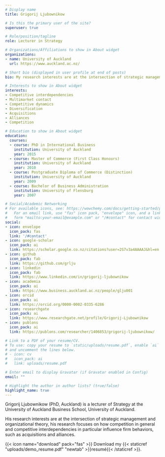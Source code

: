 ```yaml
---
# Display name
title: Grigorij Ljubownikow

# Is this the primary user of the site?
superuser: true

# Role/position/tagline
role: Lecturer in Strategy

# Organizations/Affiliations to show in About widget
organizations:
- name: University of Auckland
  url: https://www.auckland.ac.nz/

# Short bio (displayed in user profile at end of posts)
bio: My research interests are at the intersection of strategic management and organizational theory, my research focuses on how competition in general and competitive interdependencies in particular influence firm behaviors, such as acquisitions and alliances.

# Interests to show in About widget
interests:
- Competitive interdependencies
- Multimarket contact
- Competitive dynamics
- Diversification
- Acquisitions
- Alliances
- Competition

# Education to show in About widget
education:
  courses:
  - course: PhD in International Business
    institution: University of Auckland
    year: 2015
  - course: Master of Commerce (First Class Honours)
    institution: University of Auckland
    year: 2010
  - course: Postgraduate Diploma of Commerce (Distinction)
    institution: University of Auckland
    year: 2009
  - course: Bachelor of Business Administration
    institution: University of Flensburg
    year: 2007

# Social/Academic Networking
# For available icons, see: https://wowchemy.com/docs/getting-started/page-builder/#icons
#   For an email link, use "fas" icon pack, "envelope" icon, and a link in the
#   form "mailto:your-email@example.com" or "/#contact" for contact widget.
social:
- icon: envelope
  icon_pack: fas
  link: '/#contact'
- icon: google-scholar  
  icon_pack: ai
  link: https://scholar.google.co.nz/citations?user=2S7v3a4AAAAJ&hl=en
- icon: github
  icon_pack: fab
  link: https://github.com/grlju
- icon: linkedin
  icon_pack: fab
  link: https://www.linkedin.com/in/grigorij-ljubownikow
- icon: academia
  icon_pack: ai
  link: https://www.business.auckland.ac.nz/people/glju001
- icon: orcid
  icon_pack: ai
  link: https://orcid.org/0000-0002-0335-6286
- icon: researchgate
  icon_pack: ai
  link: https://www.researchgate.net/profile/Grigorij-Ljubownikow
- icon: publons
  icon_pack: ai
  link: https://publons.com/researcher/1406853/grigorij-ljubownikow/

# Link to a PDF of your resume/CV.
# To use: copy your resume to `static/uploads/resume.pdf`, enable `ai` icons in `params.toml`,
# and uncomment the lines below.
# - icon: cv
#   icon_pack: ai
#   link: uploads/resume.pdf

# Enter email to display Gravatar (if Gravatar enabled in Config)
email: ""

# Highlight the author in author lists? (true/false)
highlight_name: true
---
```


Grigorij Ljubownikow (PhD, Auckland) is a lecturer of Strategy at the University of Auckland Business School, University of Auckland.

His research interests are at the intersection of strategic management and organizational theory, his research focuses on how competition in general and competitive interdependencies in particular influence firm behaviors, such as acquisitions and alliances.

{{< icon name="download" pack="fas" >}} Download my {{< staticref "uploads/demo_resume.pdf" "newtab" >}}resumé{{< /staticref >}}.
